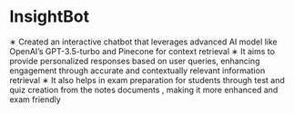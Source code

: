 # InsightBot
∗ Created an interactive chatbot that leverages advanced AI model like OpenAI’s GPT-3.5-turbo and Pinecone for context
retrieval
∗ It aims to provide personalized responses based on user queries, enhancing engagement through accurate and contextually
relevant information retrieval
∗ It also helps in exam preparation for students through test and quiz creation from the notes documents , making it more
enhanced and exam friendly

